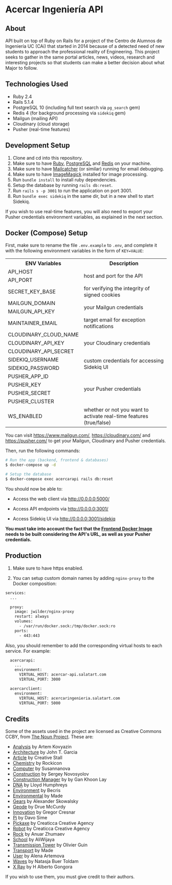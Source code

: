 # Acercar Ingeniería API

## About

API built on top of Ruby on Rails for a project of the Centro de Alumnos de Ingeniería UC (CAi) that started in 2014 because of a detected need of new students to approach the professional reality of Engineering. This project seeks to gather in the same portal articles, news, videos, research and interesting projects so that students can make a better decision about what Major to follow.

## Technologies Used

- Ruby 2.4
- Rails 5.1.4
- PostgreSQL 10 (including full text search via `pg_search` gem)
- Redis 4 (for background processing via `sidekiq` gem)
- Mailgun (mailing API)
- Cloudinary (cloud storage)
- Pusher (real-time features)

## Development Setup

1. Clone and cd into this repository.
2. Make sure to have [Ruby](https://rvm.io/), [PostgreSQL](https://www.postgresql.org/) and [Redis](https://redis.io/) on your machine.
3. Make sure to have [Mailcatcher](https://github.com/sj26/mailcatcher) (or similar) running for email debugging.
4. Make sure to have [ImageMagick](https://github.com/ImageMagick/ImageMagick) installed for image processing.
5. Run `bundle install` to install ruby dependencies.
6. Setup the database by running `rails db:reset`.
7. Run `rails s -p 3001` to run the application on port 3001.
8. Run `bundle exec sidekiq` in the same dir, but in a new shell to start Sidekiq.

If you wish to use real-time features, you will also need to export your Pusher credentials environment variables, as explained in the next section.

## Docker (Compose) Setup

First, make sure to rename the file `.env.example` to `.env`, and complete it with the following environment variables in the form of `KEY=VALUE`:

<table>
  <tr>
    <th>ENV Variables</th>
    <th>Description</th>
  </tr>
  <tr>
    <td>API_HOST</td>
    <td rowspan="2">host and port for the API</td>
  </tr>
  <tr><td>API_PORT</td></tr>
  <tr>
    <td>SECRET_KEY_BASE</td>
    <td>for verifying the integrity of signed cookies</td>
  </tr>
  <tr>
    <td>MAILGUN_DOMAIN</td>
    <td rowspan="2">your Mailgun credentials</td>
  </tr>
  <tr><td>MAILGUN_API_KEY</td></tr>
  <tr>
    <td>MAINTAINER_EMAIL</td>
    <td>target email for exception notifications</td>
  </tr>
  <tr>
    <td>CLOUDINARY_CLOUD_NAME</td>
    <td rowspan="3">your Cloudinary credentials</td>
  </tr>
  <tr><td>CLOUDINARY_API_KEY</td></tr>
  <tr><td>CLOUDINARY_API_SECRET</td></tr>
  <tr>
    <td>SIDEKIQ_USERNAME</td>
    <td rowspan="2">custom credentials for accessing Sidekiq UI</td>
  </tr>
  <tr><td>SIDEKIQ_PASSWORD</td></tr>
  <tr>
    <td>PUSHER_APP_ID</td>
    <td rowspan="4">your Pusher credentials</td>
  </tr>
  <tr><td>PUSHER_KEY</td></tr>
  <tr><td>PUSHER_SECRET</td></tr>
  <tr><td>PUSHER_CLUSTER</td></tr>
  <tr>
    <td>WS_ENABLED</td>
    <td>whether or not you want to activate real-time features (true/false)</td>
  </tr>
</table>

You can visit https://www.mailgun.com/, https://cloudinary.com/ and https://pusher.com/ to get your Mailgun, Cloudinary and Pusher credentials.

Then, run the following commands:

```sh
# Run the app (backend, frontend & databases)
$ docker-compose up -d

# Setup the database
$ docker-compose exec acercarapi rails db:reset
```

You should now be able to:

- Access the web client via http://0.0.0.0:5000/

- Access API endpoints via http://0.0.0.0:3001/

- Access Sidekiq UI via http://0.0.0.0:3001/sidekiq

__You must take into account the fact that the [Frontend Docker Image](https://github.com/sasalatart/acercar-ingenieria-client) needs to be built considering the API's URL, as well as your Pusher credentials.__

## Production

1) Make sure to have https enabled.

2) You can setup custom domain names by adding `nginx-proxy` to the Docker composition:

```sh
services:
  ...

  proxy:
    image: jwilder/nginx-proxy
    restart: always
    volumes:
      - /var/run/docker.sock:/tmp/docker.sock:ro
    ports:
      - 443:443
```

Also, you should remember to add the corresponding virtual hosts to each service. For example:

```sh
  acercarapi:
    ...
    environment:
      VIRTUAL_HOST: acercar-api.salatart.com
      VIRTUAL_PORT: 3000

  acercarclient:
    environment:
      VIRTUAL_HOST: acercaringenieria.salatart.com
      VIRTUAL_PORT: 5000
```

## Credits

Some of the assets used in the project are licensed as Creative Commons CCBY, from [The Noun Project](https://thenounproject.com/). These are:

- [Analysis](https://thenounproject.com/term/analysis/588602/) by Artem Kovyazin
- [Architecture](https://thenounproject.com/term/architecture/354603/) by John T. Garcia
- [Article](https://thenounproject.com/term/article/1091930/) by Creative Stall
- [Chemistry](https://thenounproject.com/term/chemistry/465908/) by Rockicon
- [Computer](https://thenounproject.com/term/computer/1688783/) by Susannanova
- [Construction](https://thenounproject.com/term/construction/141949/) by Sergey Novosyolov
- [Construction Manager](https://thenounproject.com/term/construction_manager/881227/) by by Gan Khoon Lay
- [DNA](https://thenounproject.com/term/dna/96527/) by Lloyd Humphreys
- [Environment](https://thenounproject.com/term/environment/1458371/) by Becris
- [Environmental](https://thenounproject.com/term/environmental/1091773/) by Made
- [Gears](https://thenounproject.com/term/gears/200525/) by Alexander Skowalsky
- [Geode](https://thenounproject.com/term/geode/18107/) by Drue McCurdy
- [Innovation](https://thenounproject.com/term/innovation/447435/) by Gregor Cresnar
- [Pi](https://thenounproject.com/term/pi/607391/) by Davo Sime
- [Pickaxe](https://thenounproject.com/term/pickaxe/1404159/) by Creaticca Creative Agency
- [Robot](https://thenounproject.com/term/robot/960157/) by Creaticca Creative Agency
- [Rock](https://thenounproject.com/term/rock/5846/) by Anuar Zhumaev
- [School](https://thenounproject.com/term/school/1276289/) by AliWijaya
- [Transmission Tower](https://thenounproject.com/term/transmission_tower/4747/) by Olivier Guin
- [Transport](https://thenounproject.com/term/transport/1352224/) by Made
- [User](https://thenounproject.com/term/user/1688840/) by Alena Artemova
- [Waves](https://thenounproject.com/term/waves/1352914/) by Natasja Buer Toldam
- [X Ray](https://thenounproject.com/term/x_ray/1066122/) by H Alberto Gongora

If you wish to use them, you must give credit to their authors.
